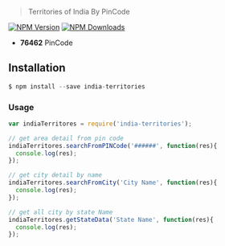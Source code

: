 

> Territories of India By PinCode 

[![NPM Version](https://img.shields.io/npm/v/india-territories.svg?maxAge=2592000)](https://www.npmjs.com/package/india-territories)
[![NPM Downloads](https://img.shields.io/npm/dt/india-territories.svg?maxAge=2592000)](https://www.npmjs.com/package/india-territories)

- **76462** PinCode 


## Installation

```js
$ npm install --save india-territories
```

### Usage

```js
var indiaTerritores = require('india-territories');

// get area detail from pin code
indiaTerritores.searchFromPINCode('######', function(res){
  console.log(res);
});

// get city detail by name
indiaTerritores.searchFromCity('City Name', function(res){
  console.log(res);
});

// get all city by state Name
indiaTerritores.getStateData('State Name', function(res){
  console.log(res);
});
